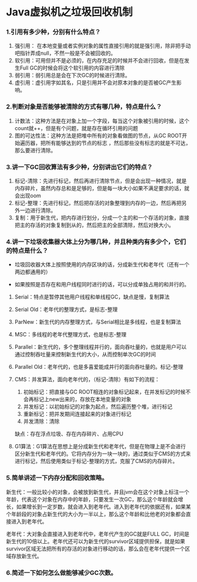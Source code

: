 # Java虚拟机之垃圾回收机制

### 1.引用有多少种，分别有什么特点？

1. 强引用： 在本地变量或者实例对象的属性直接引用的就是强引用，除非把手动吧指针弄成null，不然一般是不会被回收的。
2. 软引用：可用但并不是必须的，在内存充足的时候并不会进行回收，但是在发生Full GC的时候会将这个软引用的内容进行清除
3. 弱引用：弱引用总是会在下次GC的时候进行清除。
4. 虚引用：虚引用字如其名，只是引用并不会对原本对象的是否被GC产生影响。

### 2.判断对象是否能够被清除的方式有哪几种，特点是什么？

1. 计数法：这种方法是在对象上加一个字段，每当这个对象被引用的时候，这个count就++，但是有个问题，就是存在循环引用的问题
2. 图的可达性法：这种方法是把堆中所有的对象看做图的节点，从GC ROOT开始遍历器，把所有能够达到的节点的标志 ，然后那些没有标志的就是不可达，那么要进行清除。

### 3.讲一下GC回收算法有多少种，分别讲出它们的特点？

1. 标记-清除：先进行标记，然后再进行清除节点，但是会出现一种情况，就是内存碎片，虽然内存总和是足够的，但是每一块大小如果不满足要求的话，就会出现oom
2. 标记-整理：先进行标记，然后把存活的对象整理到内存的一边，然后再把另外一边进行清除。
3. 复制：用于新生代，把内存进行划分，分成一个主的和一个存活的对象，直接把主的存活的对象复制到从的，然后把主的全部清除，然后对换大小。

### 4.讲一下垃圾收集器大体上分为哪几种，并且种类内有多少个，它们的特点是什么？

- 垃圾回收器大体上按照使用的内存区块的话，分成新生代和老年代（还有一个两边都通用的）

- 如果按照是否存在和用户线程同时进行的话，可以分成单独占用的和并行的。

1. Serial：特点是暂停其他用户线程和单线程GC，缺点是慢，复制算法

2. Serial Old：老年代的整理方式，是标志-整理

3. ParNew：新生代的内存整理方式，与Serial相比是多线程，也是复制算法

4. MSC：多线程的老年代整理方式，也是标志-整理

5. Parallel：新生代的，多个整理线程并行的，面向吞吐量的，也就是用户可以通过控制吞吐量来控制新生代的大小，从而控制单次GC的时间

6. Parallel Old：老年代的，也是多喜爱能成并行的面向吞吐量的。标记-整理

7. CMS：并发算法，面向老年代的，（标记-清除）有如下的流程：

   1. 初始标记：把直接与GC ROOT相连的对象标记起来，在并发标记的时候不会再标记上new出来的，存放在本地变量的对象
   2. 并发标记：以初始标记的对象为起点，然后遍历整个堆，进行标记
   3. 重新标记：把并发期间连接起来的对象进行标记
   4. 并发清除：清除

   缺点：存在浮点垃圾、存在内存碎片、占用CPU

8. G1算法：G1算法在思想上是分成新生代和老年代，但是在物理上是不会进行区分新生代和老年代的。它将内存分为一块一块的，通过类似于CMS的方式来进行标记，然后使用类似于标记-整理的方式，克服了CMS的内存碎片。

### 5.简单讲述一下内存分配和回收策略。

 新生代：一般比较小的对象，会被放到新生代，并且jvm会在这个对象上标注一个年龄，代表这个对象在内存中的年龄，只要发生一次GC，那么这个年龄就会增长，如果增长到一定岁数，就会进入到老年代。进入到老年代的依据还有，如果某个年龄段的对象占新生代的大小为一半以上，那么这个年龄和比他老的对象都会直接进入到老年代。

老年代：大对象会直接进入到老年代中，老年代产生的GC就是FULL GC，时间是新生代的10倍以上。老年代还可以为新生代的survivor区域提供担保，就是如果survivor区域无法把所有的存活的对象进行移动的话，那么会在老年代提供一个区域存放新生代。

### 6.简述一下如何怎么做能够减少GC次数。